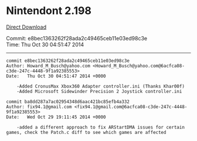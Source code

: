 # Nintendont 2.198
[Direct Download](./Nintendont.zip)

Commit: e8bec1363262f28ada2c49465ceb11e03ed98c3e  
Time: Thu Oct 30 04:51:47 2014   

-----

```
commit e8bec1363262f28ada2c49465ceb11e03ed98c3e
Author: Howard_M_Busch@yahoo.com <Howard_M_Busch@yahoo.com@6acfca08-c3de-247c-4448-9f1a92385553>
Date:   Thu Oct 30 04:51:47 2014 +0000

    -Added CronusMax Xbox360 Adapter controller.ini (Thanks Khar00f)
    -Added Microsoft Sidewinder Precision 2 Joystick controller.ini
```

```
commit ba8dd287a7ac02954348d6aac421bc85efb4a332
Author: fix94.1@gmail.com <fix94.1@gmail.com@6acfca08-c3de-247c-4448-9f1a92385553>
Date:   Wed Oct 29 19:11:45 2014 +0000

    -added a different approach to fix ARStartDMA issues for certain games, check the Patch.c diff to see which games are affected
```
